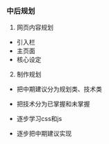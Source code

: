 ### 中后规划

1. 网页内容规划

- 引入栏
- 主页面
- 核心设定

2. 制作规划

- 把中期建议分为规划类、技术类
- 把技术分为已掌握和未掌握
- 逐步学习css和js

- 逐步把中期建议实现

  